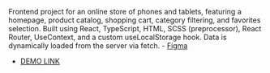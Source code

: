 Frontend project for an online store of phones and tablets, featuring a homepage, product catalog, shopping cart, category filtering, and favorites selection.
Built using React, TypeScript, HTML, SCSS (preprocessor), React Router, UseContext, and a custom useLocalStorage hook.
Data is dynamically loaded from the server via fetch.
    - [Figma](https://www.figma.com/design/BUusqCIMAWALqfBahnyIiH/Phone-catalog-(V2)-Original-Dark)
- [DEMO LINK](https://msdreams.github.io/phone_catalog/)
